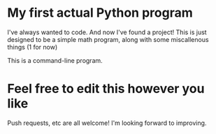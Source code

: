 # My first actual Python program

I've always wanted to code. And now I've found a project!
This is just designed to be a simple math program, along with some
miscallenous things (1 for now)

This is a command-line program.

# Feel free to edit this however you like
Push requests, etc are all welcome! I'm looking forward to improving.
